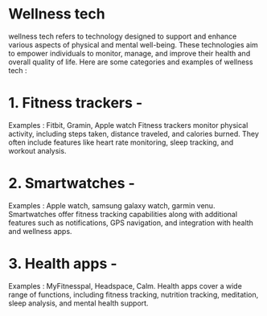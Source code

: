 # Wellness tech
wellness tech refers to technology designed to support and enhance various aspects of physical and mental well-being. These technologies aim to empower individuals to monitor, manage, and improve their health and overall quality of life.
Here are some categories and examples of wellness tech : 
# 1. Fitness trackers - 
Examples : Fitbit, Gramin, Apple watch
Fitness trackers monitor physical activity, including steps taken, distance traveled, and calories burned. They often include features like heart rate monitoring, sleep tracking, and workout analysis.

# 2. Smartwatches - 
Examples : Apple watch, samsung galaxy watch, garmin venu.
Smartwatches offer fitness tracking capabilities along with additional features such as notifications, GPS navigation, and integration with health and wellness apps.

# 3. Health apps - 
Examples : MyFitnesspal, Headspace, Calm.
Health apps cover a wide range of functions, including fitness tracking, nutrition tracking, meditation, sleep analysis, and mental health support.
